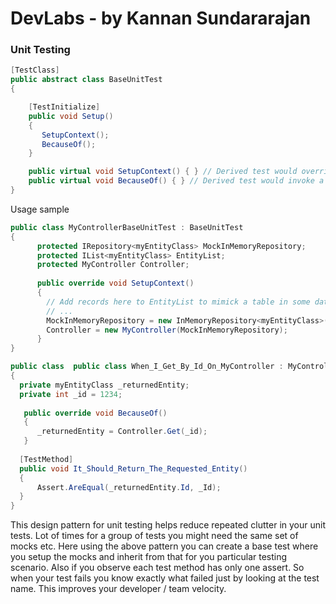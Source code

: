# DevLabs - by Kannan Sundararajan
### Unit Testing 

```C#
[TestClass]
public abstract class BaseUnitTest
{

    [TestInitialize]
    public void Setup()
    {
       SetupContext();
       BecauseOf();
    }

    public virtual void SetupContext() { } // Derived test would override this to setup mocks
    public virtual void BecauseOf() { } // Derived test would invoke a method to test 
}
```

Usage sample

```C#
public class MyControllerBaseUnitTest : BaseUnitTest 
{
      protected IRepository<myEntityClass> MockInMemoryRepository;
      protected IList<myEntityClass> EntityList;
      protected MyController Controller;
      
      public override void SetupContext()
      {
        // Add records here to EntityList to mimick a table in some database or data source
        // ...
        MockInMemoryRepository = new InMemoryRepository<myEntityClass>(EntityList);
        Controller = new MyController(MockInMemoryRepository);
      }
}

public class  public class When_I_Get_By_Id_On_MyController : MyControllerBaseUnitTest
{
  private myEntityClass _returnedEntity;
  private int _id = 1234;
  
   public override void BecauseOf()
   {
      _returnedEntity = Controller.Get(_id);
   }
   
  [TestMethod]
  public void It_Should_Return_The_Requested_Entity()
  {
      Assert.AreEqual(_returnedEntity.Id, _Id);
  }
}
```

This design pattern for unit testing helps reduce repeated clutter in your unit tests. Lot of times for a group of tests you might need the same set of mocks etc. Here using the above pattern you can create a base test where you setup the mocks and inherit from that for you particular testing scenario. Also if you observe each test method has only one assert. So when your test fails you know exactly what failed just by looking at the test name. This improves your developer / team velocity. 
